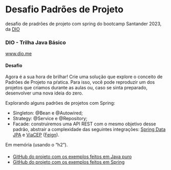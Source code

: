 # Desafio Padrões de Projeto
desafio de pradrões de projeto com spring do bootcamp Santander 2023, da [DIO](https://www.dio.me/)

### DIO - Trilha Java Básico
www.dio.me

#### Desafio
Agora é a sua hora de brilhar! Crie uma solução que explore o conceito de Padrões de Projeto na pŕatica. Para isso, você pode reproduzir um dos projetos que criamos durante as aulas ou, caso se sinta preparado, desenvolver uma nova ideia do zero.

Explorando alguns padrões de projetos com Spring:
- Singleton: @Bean e @Autowired;
- Strategy: @Service e @Repository;
- Facade: construiremos uma API REST com o mesmo objetivo desse padrão, abstrair a complexidade das seguintes integrações: [Spring Data JPA](https://spring.io/guides/gs/accessing-data-jpa/) e [ViaCEP](https://viacep.com.br/) ([Feign](https://spring.io/projects/spring-cloud-openfeign)).

Em memória (usando o “h2”).

####
- [GitHub do projeto com os exemplos feitos em Java puro](https://github.com/digitalinnovationone/lab-padroes-projeto-java)
- [GitHub do projeto com os exemplos feitos em Spring](https://github.com/digitalinnovationone/lab-padroes-projeto-spring)

